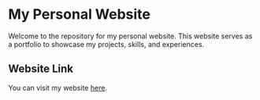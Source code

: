 # My Personal Website

Welcome to the repository for my personal website. This website serves as a portfolio to showcase my projects, skills, and experiences.

## Website Link

You can visit my website [here](http://zoomingguy.duckdns.org).
